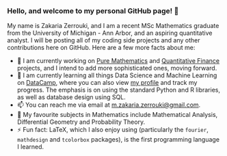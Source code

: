 ### Hello, and welcome to my personal GitHub page! 👋

My name is Zakaria Zerrouki, and I am a recent MSc Mathematics graduate from the University of Michigan - Ann Arbor, and an aspiring quantitative analyst. I will be posting all of my coding side projects and any other contributions here on GitHub. Here are a few more facts about me:

- 🔭 I am currently working on <a href = 'https://github.com/mzakariaz/Projects/tree/main/mathematics/Python'>Pure Mathematics</a> and <a href = 'https://github.com/mzakariaz/Projects/tree/main/quantitative_finance/Python'>Quantitative Finance</a> projects, and I intend to add more sophisticated ones, moving forward.
- 🌱 I am currently learning all things Data Science and Machine Learning on <a href = 'https://www.datacamp.com/'>DataCamp</a>, where you can also view <a href = 'https://www.datacamp.com/portfolio/mzakariazerrouki'>my profile</a> and track my progress. The emphasis is on using the standard Python and R libraries, as well as database design using SQL. 
- 📫 You can reach me via email at <a mailto = 'm.zakaria.zerrouki@gmail.com'>m.zakaria.zerrouki@gmail.com</a>.
- 💬 My favourite subjects in Mathematics include Mathematical Analysis, Differential Geometry and Probability Theory.
- ⚡ Fun fact: LaTeX, which I also enjoy using (particularly the `fourier`, `mathdesign` and `tcolorbox` packages), is the first programming language I learned.
